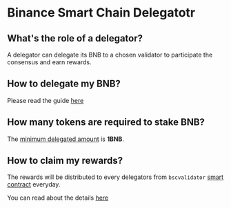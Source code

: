# Binance Smart Chain Delegatotr

## What's the role of a delegator?

A delegator can delegate its BNB to a chosen validator to participate the consensus and earn rewards.

## How to delegate my BNB?

Please read the guide [here](../../smart-chain/delegator/del-guide.md)

## How many tokens are required to stake BNB?

The [minimum delegated amount](../../smart-chain/validator/Parameters.md) is **1BNB**.

## How to claim my rewards?

The rewards will be distributed to every delegators from `bscvalidator` [smart contract](https://explorer.binance.org/smart-testnet/address/0x0000000000000000000000000000000000001000/transactions) everyday.

You can read about the details [here](../../guides/concepts/bc-staking.md)
